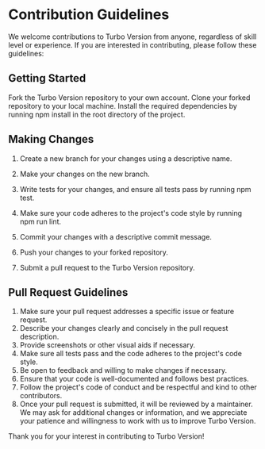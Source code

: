 # Contribution Guidelines

We welcome contributions to Turbo Version from anyone, regardless of skill level or experience. If you are interested in contributing, please follow these guidelines:

## Getting Started

Fork the Turbo Version repository to your own account.
Clone your forked repository to your local machine.
Install the required dependencies by running npm install in the root directory of the project.

## Making Changes

1. Create a new branch for your changes using a descriptive name.

2. Make your changes on the new branch.

3. Write tests for your changes, and ensure all tests pass by running npm test.

4. Make sure your code adheres to the project's code style by running npm run lint.

5. Commit your changes with a descriptive commit message.

6. Push your changes to your forked repository.

7. Submit a pull request to the Turbo Version repository.

## Pull Request Guidelines

1. Make sure your pull request addresses a specific issue or feature request.
2. Describe your changes clearly and concisely in the pull request description.
3. Provide screenshots or other visual aids if necessary.
4. Make sure all tests pass and the code adheres to the project's code style.
5. Be open to feedback and willing to make changes if necessary.
6. Ensure that your code is well-documented and follows best practices.
7. Follow the project's code of conduct and be respectful and kind to other contributors.
8. Once your pull request is submitted, it will be reviewed by a maintainer. We may ask for additional changes or information, and we appreciate your patience and willingness to work with us to improve Turbo Version.

Thank you for your interest in contributing to Turbo Version!

